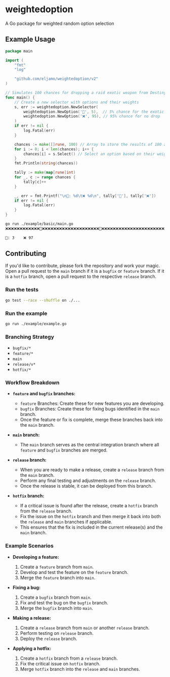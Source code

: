 # weightedoption

A Go package for weighted random option selection

## Example Usage

```go
package main

import (
	"fmt"
	"log"

	"github.com/eljamo/weightedoption/v2"
)

// Simulates 100 chances for dropping a raid exotic weapon from Destiny, which has a 5% drop chance when a player completes the raid
func main() {
	// Create a new selector with options and their weights
	s, err := weightedoption.NewSelector(
		weightedoption.NewOption('🔫', 5),  // 5% chance for the exotic weapon
		weightedoption.NewOption('❌', 95), // 95% chance for no drop
	)
	if err != nil {
		log.Fatal(err)
	}

	chances := make([]rune, 100) // Array to store the results of 100 attempts
	for i := 0; i < len(chances); i++ {
		chances[i] = s.Select() // Select an option based on their weights
	}
	fmt.Println(string(chances))

	tally := make(map[rune]int)
	for _, c := range chances {
		tally[c]++
	}

	_, err = fmt.Printf("\n🔫: %d\t❌ %d\n", tally['🔫'], tally['❌'])
	if err != nil {
		log.Fatal(err)
	}
}
```

```bash
go run ./example/basic/main.go
❌❌❌❌❌❌❌❌❌❌❌❌🔫❌❌❌❌❌❌❌❌❌❌❌❌❌❌❌❌❌❌❌❌🔫❌❌❌❌❌❌❌❌❌❌❌❌❌❌❌❌❌❌❌❌❌❌❌❌❌❌❌❌❌❌❌❌❌❌❌❌❌❌❌❌❌❌❌❌❌❌❌❌❌❌❌❌❌🔫❌❌❌❌❌❌❌❌❌❌❌❌

🔫: 3	❌ 97
```

## Contributing

If you'd like to contribute, please fork the repository and work your magic. Open a pull request to the `main` branch if it is a `bugfix` or `feature` branch. If it is a `hotfix` branch, open a pull request to the respective `release` branch.

### Run the tests

```bash
go test --race --shuffle on ./...
```

### Run the example

```bash
go run ./example/example.go
```

### Branching Strategy

- `bugfix/*`
- `feature/*`
- `main`
- `release/v*`
- `hotfix/*`

### Workflow Breakdown

- **`feature` and `bugfix` branches:**

  - `feature` Branches: Create these for new features you are developing.
  - `bugfix` Branches: Create these for fixing bugs identified in the `main` branch.
  - Once the feature or fix is complete, merge these branches back into the `main` branch.

- **`main` branch:**

  - The `main` branch serves as the central integration branch where all `feature` and `bugfix` branches are merged.

- **`release` branch:**

  - When you are ready to make a release, create a `release` branch from the `main` branch.
  - Perform any final testing and adjustments on the `release` branch.
  - Once the release is stable, it can be deployed from this branch.

- **`hotfix` branch:**

  - If a critical issue is found after the release, create a `hotfix` branch from the `release` branch.
  - Fix the issue on the `hotfix` branch and then merge it back into both the `release` and `main` branches if applicable.
  - This ensures that the fix is included in the current release(s) and the `main` branch.

### Example Scenarios

- **Developing a feature:**

  1. Create a `feature` branch from `main`.
  2. Develop and test the feature on the `feature` branch.
  3. Merge the `feature` branch into `main`.

- **Fixing a bug:**

  1. Create a `bugfix` branch from `main`.
  2. Fix and test the bug on the `bugfix` branch.
  3. Merge the `bugfix` branch into `main`.

- **Making a release:**

  1. Create a `release` branch from `main` or another `release` branch.
  2. Perform testing on `release` branch.
  3. Deploy the `release` branch.

- **Applying a hotfix:**
  1. Create a `hotfix` branch from a `release` branch.
  2. Fix the critical issue on `hotfix` branch.
  3. Merge `hotfix` branch into the `release` and `main` branches.
